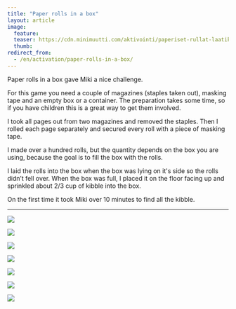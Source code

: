 ```yaml
---
title: "Paper rolls in a box"
layout: article
image:
  feature:
  teaser: https://cdn.minimuutti.com/aktivointi/paperiset-rullat-laatikossa/DS04457-245px.jpg
  thumb:
redirect_from:
  - /en/activation/paper-rolls-in-a-box/
---
```


Paper rolls in a box gave Miki a nice challenge.

For this game you need a couple of magazines (staples taken out), masking tape and an empty box or a container. The preparation takes some time, so if you have children this is a great way to get them involved.

I took all pages out from two magazines and removed the staples. Then I rolled each page separately and secured every roll with a piece of masking tape.

I made over a hundred rolls, but the quantity depends on the box you are using, because the goal is to fill the box with the rolls.

I laid the rolls into the box when the box was lying on it's side so the rolls didn’t fell over. When the box was full, I placed it on the floor facing up and sprinkled about 2/3 cup of kibble into the box.

On the first time it took Miki over 10 minutes to find all the kibble.

---

![](https://cdn.minimuutti.com/aktivointi/paperiset-rullat-laatikossa/DS04462-800px.jpg)

![](https://cdn.minimuutti.com/aktivointi/paperiset-rullat-laatikossa/DS04490-800px.jpg)

![](https://cdn.minimuutti.com/aktivointi/paperiset-rullat-laatikossa/DS04512-800px.jpg)

![](https://cdn.minimuutti.com/aktivointi/paperiset-rullat-laatikossa/DS04614-800px.jpg)

![](https://cdn.minimuutti.com/aktivointi/paperiset-rullat-laatikossa/DS04631-800px.jpg)

![](https://cdn.minimuutti.com/aktivointi/paperiset-rullat-laatikossa/DS04453-800px.jpg)

![](https://cdn.minimuutti.com/aktivointi/paperiset-rullat-laatikossa/DS04457-800px.jpg)